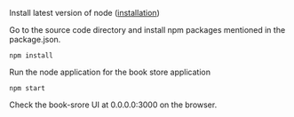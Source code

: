 Install latest version of node ([installation](https://docs.npmjs.com/getting-started/installing-node))

Go to the source code directory and install npm packages mentioned in the package.json.
```shell
npm install
```

Run the node application for the book store application
```shell
npm start
```

Check the book-srore UI at 0.0.0.0:3000 on the browser.
